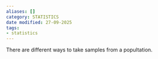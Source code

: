 ```yaml
---
aliases: []
category: STATISTICS
date modified: 27-09-2025
tags:
- statistics
---
```

There are different ways to take samples from a popultation.

